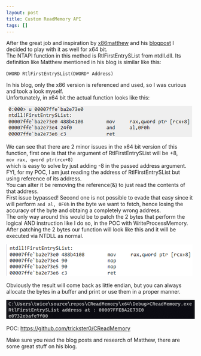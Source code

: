 ```yaml
---
layout: post
title: Custom ReadMemory API
tags: []
---
```



After the great job and inspiration by [x86matthew](https://twitter.com/x86matthew) and his [blogpost](https://www.x86matthew.com/view_post?id=read_write_proc_memory) I decided to play with it as well for x64 bit.  
The NTAPI function in this method is RtlFirstEntrySList from ntdll.dll. Its definition like Matthew mentioned in his blog is similar like this:  
```
DWORD RtlFirstEntrySList(DWORD* Address)
```  

In his blog, only the x86 version is referenced and used, so I was curious and took a look myself.  
Unfortunately, in x64 bit the actual function looks like this:  

[![](https://github.com/trickster0/trickster0.github.io/raw/master/assets/img/favicons/pre-mod.png)](https://github.com/trickster0/trickster0.github.io/raw/master/assets/img/favicons/pre-mod.png)  

We can see that there are 2 minor issues in the x64 bit version of this function, first one is that the argument of RtlFirstEntrySList will be +8,  
`mov rax, qword ptr(rcx+8)`  
which is easy to solve by just adding -8 in the passed address argument. FYI, for my POC, I am just reading the address of RtlFirstEntrySList but using reference of its address.  
You can alter it be removing the reference(&) to just read the contents of that address.  
First issue bypassed! Second one is not possible to evade that easy since it will perform `and al, 0F0h` in the byte we want to fetch, hence losing the accuracy of the byte and obtaing a completely wrong address.  
The only way around this would be to patch the 2 bytes that perform the logical AND instruction like I do so, in the POC with WriteProcessMemory.  
After patching the 2 bytes our function will look like this and it will be executed via NTDLL as normal.  

[![](https://github.com/trickster0/trickster0.github.io/raw/master/assets/img/favicons/after-mod.png)](https://github.com/trickster0/trickster0.github.io/raw/master/assets/img/favicons/after-mod.png)  

Obviously the result will come back as little endian, but you can always allocate the bytes in a buffer and print or use them in a proper manner.  

[![](https://github.com/trickster0/trickster0.github.io/raw/master/assets/img/favicons/output-mod.png)](https://github.com/trickster0/trickster0.github.io/raw/master/assets/img/favicons/output-mod.png)  

POC: https://github.com/trickster0/CReadMemory  

Make sure you read the blog posts and research of Matthew, there are some great stuff on his blog.  

